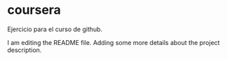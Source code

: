 # coursera
Ejercicio para el curso de github.

I am editing the README file. Adding some more details about the project description.
